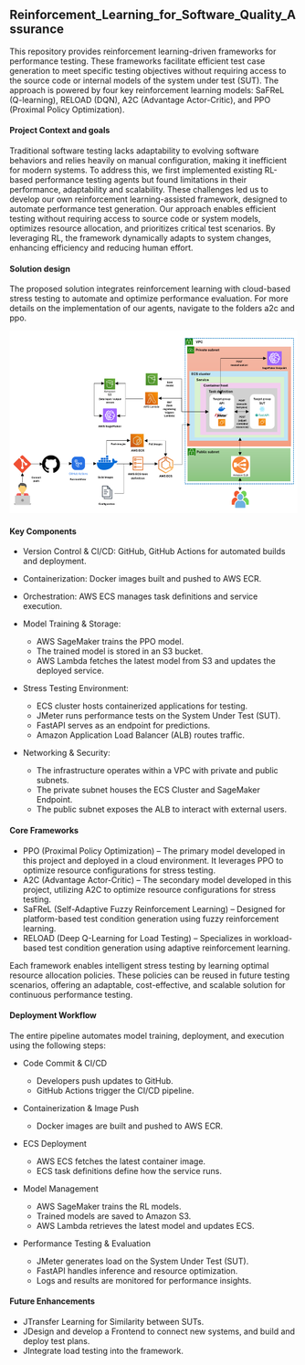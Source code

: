 ## Reinforcement_Learning_for_Software_Quality_Assurance
This repository provides reinforcement learning-driven frameworks for performance testing. These frameworks facilitate efficient test case generation to meet specific testing objectives without requiring access to the source code or internal models of the system under test (SUT). The approach is powered by four key reinforcement learning models: SaFReL (Q-learning), RELOAD (DQN), A2C (Advantage Actor-Critic), and PPO (Proximal Policy Optimization).

####  Project Context and goals
Traditional software testing lacks adaptability to evolving software behaviors and relies heavily on manual configuration, making it inefficient for modern systems. To address this, we first implemented existing RL-based performance testing agents but found limitations in their performance, adaptability and scalability. These challenges led us to develop our own reinforcement learning-assisted framework, designed to automate performance test generation. Our approach enables efficient testing without requiring access to source code or system models, optimizes resource allocation, and prioritizes critical test scenarios. By leveraging RL, the framework dynamically adapts to system changes, enhancing efficiency and reducing human effort.

####  Solution design
The proposed solution integrates reinforcement learning with cloud-based stress testing to automate and optimize performance evaluation. For more details on the implementation of our agents, navigate to the folders a2c and ppo.

<div align="center">
  <img src="img/cloud.png" alt="Alt text" width="800">
</div>


####  Key Components
* Version Control & CI/CD: GitHub, GitHub Actions for automated builds and deployment.

* Containerization: Docker images built and pushed to AWS ECR.  

* Orchestration: AWS ECS manages task definitions and service execution.    

* Model Training & Storage:
    * AWS SageMaker trains the PPO model.
    * The trained model is stored in an S3 bucket.
    * AWS Lambda fetches the latest model from S3 and updates the deployed service.

* Stress Testing Environment:
    * ECS cluster hosts containerized applications for testing.
    * JMeter runs performance tests on the System Under Test (SUT).
    * FastAPI serves as an endpoint for predictions.
    * Amazon Application Load Balancer (ALB) routes traffic.

* Networking & Security:
    * The infrastructure operates within a VPC with private and public subnets.
    * The private subnet houses the ECS Cluster and SageMaker Endpoint.
    * The public subnet exposes the ALB to interact with external users.

#### Core Frameworks
* PPO (Proximal Policy Optimization) – The primary model developed in this project and deployed in a cloud environment. It leverages PPO to optimize resource configurations for stress testing.
* A2C (Advantage Actor-Critic) – The secondary model developed in this project, utilizing A2C to optimize resource configurations for stress testing.
* SaFReL (Self-Adaptive Fuzzy Reinforcement Learning) – Designed for platform-based test condition generation using fuzzy reinforcement learning.
* RELOAD (Deep Q-Learning for Load Testing) – Specializes in workload-based test condition generation using adaptive reinforcement learning.

Each framework enables intelligent stress testing by learning optimal resource allocation policies. These policies can be reused in future testing scenarios, offering an adaptable, cost-effective, and scalable solution for continuous performance testing.

####  Deployment Workflow
The entire pipeline automates model training, deployment, and execution using the following steps:

* Code Commit & CI/CD
    * Developers push updates to GitHub.
    * GitHub Actions trigger the CI/CD pipeline.

* Containerization & Image Push
    * Docker images are built and pushed to AWS ECR.

* ECS Deployment
    * AWS ECS fetches the latest container image.
    * ECS task definitions define how the service runs.

* Model Management
    * AWS SageMaker trains the RL models.
    * Trained models are saved to Amazon S3.
    * AWS Lambda retrieves the latest model and updates ECS.

* Performance Testing & Evaluation
    * JMeter generates load on the System Under Test (SUT).
    * FastAPI handles inference and resource optimization.
    * Logs and results are monitored for performance insights.


####  Future Enhancements
* JTransfer Learning for Similarity between SUTs.  
* JDesign and develop a Frontend to connect new systems, and build and deploy test plans.  
* JIntegrate load testing into the framework.
